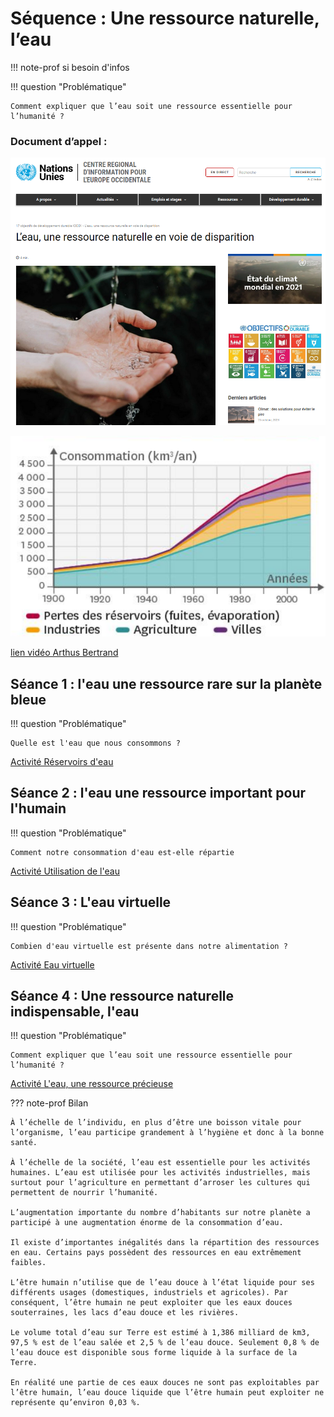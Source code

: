 # Séquence : Une ressource naturelle, l’eau

!!! note-prof
    si besoin d'infos


!!! question "Problématique"

    Comment expliquer que l’eau soit une ressource essentielle pour l’humanité ?
        
### Document d’appel :

![Article de l'ONU](pictures/aticleONUEau.png)

![](pictures/graphConsoeauFrance19002010.png)

[lien vidéo Arthus Bertrand](https://www.youtube.com/watch?v=JjPsNoCWSLE&ab_channel=YannARTHUS-BERTRAND)


## Séance 1 : l'eau une ressource rare sur la planète bleue

!!! question "Problématique"

    Quelle est l'eau que nous consommons ?

[Activité Réservoirs d'eau](../reservoirEau)

## Séance 2 : l'eau une ressource important pour l'humain

!!! question "Problématique"

    Comment notre consommation d'eau est-elle répartie

[Activité Utilisation de l'eau](../utilisationEau)


## Séance 3 : L'eau virtuelle

!!! question "Problématique"

    Combien d'eau virtuelle est présente dans notre alimentation ?



[Activité Eau virtuelle](../eauVirtu)


## Séance 4 : Une ressource naturelle indispensable, l'eau

!!! question "Problématique"

    Comment expliquer que l’eau soit une ressource essentielle pour l’humanité ?


[Activité L'eau, une ressource précieuse](../eauRessourcePrecieuse)




??? note-prof Bilan

    À l’échelle de l’individu, en plus d’être une boisson vitale pour l’organisme, l’eau participe grandement à l’hygiène et donc à la bonne santé.
    
    À l’échelle de la société, l’eau est essentielle pour les activités humaines. L’eau est utilisée pour les activités industrielles, mais surtout pour l’agriculture en permettant d’arroser les cultures qui permettent de nourrir l’humanité.
    
    L’augmentation importante du nombre d’habitants sur notre planète a participé à une augmentation énorme de la consommation d’eau.
    
    Il existe d’importantes inégalités dans la répartition des ressources en eau. Certains pays possèdent des ressources en eau extrêmement faibles.
       
    L’être humain n’utilise que de l’eau douce à l’état liquide pour ses différents usages (domestiques, industriels et agricoles). Par conséquent, l’être humain ne peut exploiter que les eaux douces souterraines, les lacs d’eau douce et les rivières.

    Le volume total d’eau sur Terre est estimé à 1,386 milliard de km3, 97,5 % est de l’eau salée et 2,5 % de l’eau douce. Seulement 0,8 % de l’eau douce est disponible sous forme liquide à la surface de la Terre.

    En réalité une partie de ces eaux douces ne sont pas exploitables par l’être humain, l’eau douce liquide que l’être humain peut exploiter ne représente qu’environ 0,03 %.




